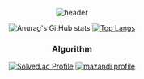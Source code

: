 <div align="center">

![header](https://capsule-render.vercel.app/api?type=rect&color=gradient&height=250&section=header&text=KIM%20DONGHYUN&fontSize=40&animation=twinkling)

![Anurag's GitHub stats](https://github-readme-stats.vercel.app/api?username=DongHyun-Klm&show_icons=true&theme=blueberry) 
[![Top Langs](https://github-readme-stats.vercel.app/api/top-langs/?username=DongHyun-Klm&layout=compact)](https://github.com/anuraghazra/github-readme-stats)
 
 
 ### Algorithm
 [![Solved.ac Profile](http://mazassumnida.wtf/api/v2/generate_badge?boj=gkfdkdlel)](https://solved.ac/profile/gkfdkdlel)
 [![mazandi profile](http://mazandi.herokuapp.com/api?handle=gkfdkdlel&theme=dark)](https://solved.ac/profile/gkfdkdlel)

 
<!--  #### Tistory blog  -->
 
</div>
